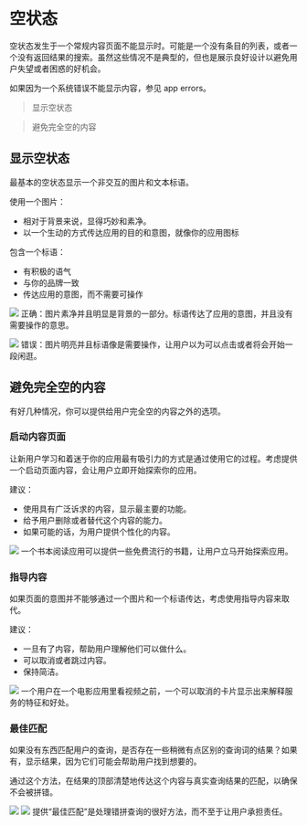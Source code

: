 # 空状态
空状态发生于一个常规内容页面不能显示时。可能是一个没有条目的列表，或者一个没有返回结果的搜索。虽然这些情况不是典型的，但也是展示良好设计以避免用户失望或者困惑的好机会。

如果因为一个系统错误不能显示内容，参见 app errors。

> 显示空状态

> 避免完全空的内容


## 显示空状态
最基本的空状态显示一个非交互的图片和文本标语。

使用一个图片：
- 相对于背景来说，显得巧妙和素净。
- 以一个生动的方式传达应用的目的和意图，就像你的应用图标

包含一个标语：
- 有积极的语气
- 与你的品牌一致
- 传达应用的意图，而不需要可操作

![](https://github.com/zhaochong/material-design/blob/master/images/11_1.png)
正确：图片素净并且明显是背景的一部分。标语传达了应用的意图，并且没有需要操作的意思。

![](https://github.com/zhaochong/material-design/blob/master/images/11_2.png)
错误：图片明亮并且标语像是需要操作，让用户以为可以点击或者将会开始一段闲逛。


## 避免完全空的内容
有好几种情况，你可以提供给用户完全空的内容之外的选项。

### 启动内容页面
让新用户学习和着迷于你的应用最有吸引力的方式是通过使用它的过程。考虑提供一个启动页面内容，会让用户立即开始探索你的应用。

建议：
- 使用具有广泛诉求的内容，显示最主要的功能。
- 给予用户删除或者替代这个内容的能力。
- 如果可能的话，为用户提供个性化的内容。

![](https://github.com/zhaochong/material-design/blob/master/images/11_3.png)
一个书本阅读应用可以提供一些免费流行的书籍，让用户立马开始探索应用。

### 指导内容
如果页面的意图并不能够通过一个图片和一个标语传达，考虑使用指导内容来取代。

建议：
- 一旦有了内容，帮助用户理解他们可以做什么。
- 可以取消或者跳过内容。
- 保持简洁。

![](https://github.com/zhaochong/material-design/blob/master/images/11_4.png)
一个用户在一个电影应用里看视频之前，一个可以取消的卡片显示出来解释服务的特征和好处。

### 最佳匹配
如果没有东西匹配用户的查询，是否存在一些稍微有点区别的查询词的结果？如果有，显示结果，因为它们可能会帮助用户找到想要的。

通过这个方法，在结果的顶部清楚地传达这个内容与真实查询结果的匹配，以确保不会被拼错。

![](https://github.com/zhaochong/material-design/blob/master/images/11_5.png)
![](https://github.com/zhaochong/material-design/blob/master/images/11_6.png)
提供“最佳匹配”是处理错拼查询的很好方法，而不至于让用户承担责任。





